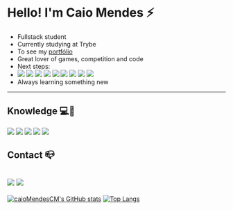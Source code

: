 # Hello! I'm Caio Mendes ⚡

  - Fullstack student 
  - Currently studying at Trybe
  - To see my <a rel="noreferrer noopener" href="caiomendescm.github.io" target="_blank">portfólio</a>
  - Great lover of games, competition and code
  - Next steps: 
  - <img style="max-width: 100%" src="https://img.shields.io/badge/React-20232A?style=for-the-badge&logo=react&logoColor=61DAFB"> <img style="max-width: 100%" src="https://img.shields.io/badge/React_Router-CA4245?style=for-the-badge&logo=react-router&logoColor=white"> <img style="max-width: 100%" src="https://img.shields.io/badge/Redux-593D88?style=for-the-badge&logo=redux&logoColor=white"> <img style="max-width: 100%" src="https://img.shields.io/badge/Bootstrap-563D7C?style=for-the-badge&logo=bootstrap&logoColor=white"> <img style="max-width: 100%" src="https://img.shields.io/badge/eslint-3A33D1?style=for-the-badge&logo=eslint&logoColor=white"> <img style="max-width: 100%" src="https://img.shields.io/badge/MySQL-00000F?style=for-the-badge&logo=mysql&logoColor=white"> <img style="max-width: 100%" src="https://img.shields.io/badge/Node.js-339933?style=for-the-badge&logo=nodedotjs&logoColor=white"> <img style="max-width: 100%" src="https://img.shields.io/badge/MongoDB-4EA94B?style=for-the-badge&logo=mongodb&logoColor=white"> <img style="max-width: 100%" src="https://img.shields.io/badge/Python-FFD43B?style=for-the-badge&logo=python&logoColor=darkgreen">
  - Always learning something new 
--- 

## Knowledge 💻🚀

<img style="max-width: 100%" src="https://img.shields.io/badge/npm-CB3837?style=for-the-badge&logo=npm&logoColor=white"> <img style="max-width: 100%" src="https://img.shields.io/badge/Git-F05032?style=for-the-badge&logo=git&logoColor=white"> <img style="max-width: 100%" src="https://img.shields.io/badge/HTML5-E34F26?style=for-the-badge&logo=html5&logoColor=white"> <img style="max-width: 100%" src="https://img.shields.io/badge/CSS3-1572B6?style=for-the-badge&logo=css3&logoColor=white"> <img style="max-width: 100%" src="https://img.shields.io/badge/JavaScript-323330?style=for-the-badge&logo=javascript&logoColor=F7DF1E">

## Contact 📪

<a rel="noreferrer noopener" target="_blank" href="https://www.linkedin.com/in/caio-mendes-74a368222/"><img style="max-width: 100%" src="https://img.shields.io/badge/LinkedIn-0077B5?style=for-the-badge&logo=linkedin&logoColor=white"></a>
<a rel="noreferrer noopener" target="_blank" href="mailto: cacammoreno@gmail.com"><img style="max-width: 100%" src="https://img.shields.io/badge/Gmail-EBEBEB?style=for-the-badge&logo=gmail&logoColor=red"></a>
---

[![caioMendesCM's GitHub stats](https://github-readme-stats.vercel.app/api?username=caioMendesCM&theme=vision-friendly-dark)](https://github.com/caioMendesCM/github-readme-stats) [![Top Langs](https://github-readme-stats.vercel.app/api/top-langs/?username=caioMendesCM&theme=vision-friendly-dark&layout=compact)](https://github.com/caioMendesCM/github-readme-stats)

<!-- créditos para a ideia: https://github.com/flash898 -->
